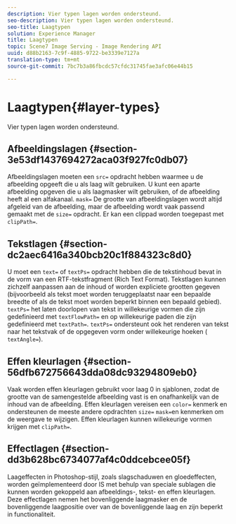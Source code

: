 ```yaml
---
description: Vier typen lagen worden ondersteund.
seo-description: Vier typen lagen worden ondersteund.
seo-title: Laagtypen
solution: Experience Manager
title: Laagtypen
topic: Scene7 Image Serving - Image Rendering API
uuid: d88b2163-7c9f-4885-9722-be3339e7127a
translation-type: tm+mt
source-git-commit: 7bc7b3a86fbcdc57cfdc31745fae3afc06e44b15

---
```



# Laagtypen{#layer-types}

Vier typen lagen worden ondersteund.

## Afbeeldingslagen {#section-3e53df1437694272aca03f927fc0db07}

Afbeeldingslagen moeten een `src=` opdracht hebben waarmee u de afbeelding opgeeft die u als laag wilt gebruiken. U kunt een aparte afbeelding opgeven die u als laagmasker wilt gebruiken, of de afbeelding heeft al een alfakanaal. `mask=` De grootte van afbeeldingslagen wordt altijd afgeleid van de afbeelding, maar de afbeelding wordt vaak passend gemaakt met de `size=` opdracht. Er kan een clippad worden toegepast met `clipPath=`.

## Tekstlagen {#section-dc2aec6416a340bcb20c1f884323c8d0}

U moet een `text=` of `textPs=` opdracht hebben die de tekstinhoud bevat in de vorm van een RTF-tekstfragment (Rich Text Format). Tekstlagen kunnen zichzelf aanpassen aan de inhoud of worden expliciete grootten gegeven (bijvoorbeeld als tekst moet worden teruggeplaatst naar een bepaalde breedte of als de tekst moet worden beperkt binnen een bepaald gebied). `textPs=` het laten doorlopen van tekst in willekeurige vormen die zijn gedefinieerd met `textFlowPath=` en op willekeurige paden die zijn gedefinieerd met `textPath=`. `textPs=` ondersteunt ook het renderen van tekst naar het tekstvak of de opgegeven vorm onder willekeurige hoeken ( `textAngle=`).

## Effen kleurlagen {#section-56dfb672756643dda08dc93294809eb0}

Vaak worden effen kleurlagen gebruikt voor laag 0 in sjablonen, zodat de grootte van de samengestelde afbeelding vast is en onafhankelijk van de inhoud van de afbeelding. Effen kleurlagen vereisen een `color=` kenmerk en ondersteunen de meeste andere opdrachten `size=` `mask=`en kenmerken om de weergave te wijzigen. Effen kleurlagen kunnen willekeurige vormen krijgen met `clipPath=`.

## Effectlagen {#section-dd3b628bc6734077af4c0ddcebcee05f}

Laageffecten in Photoshop-stijl, zoals slagschaduwen en gloedeffecten, worden geïmplementeerd door IS met behulp van speciale sublagen die kunnen worden gekoppeld aan afbeeldings-, tekst- en effen kleurlagen. Deze effectlagen nemen het bovenliggende laagmasker en de bovenliggende laagpositie over van de bovenliggende laag en zijn beperkt in functionaliteit.
